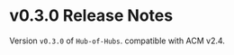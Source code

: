v0.3.0 Release Notes
====================

Version `v0.3.0` of `Hub-of-Hubs`. compatible with ACM v2.4.